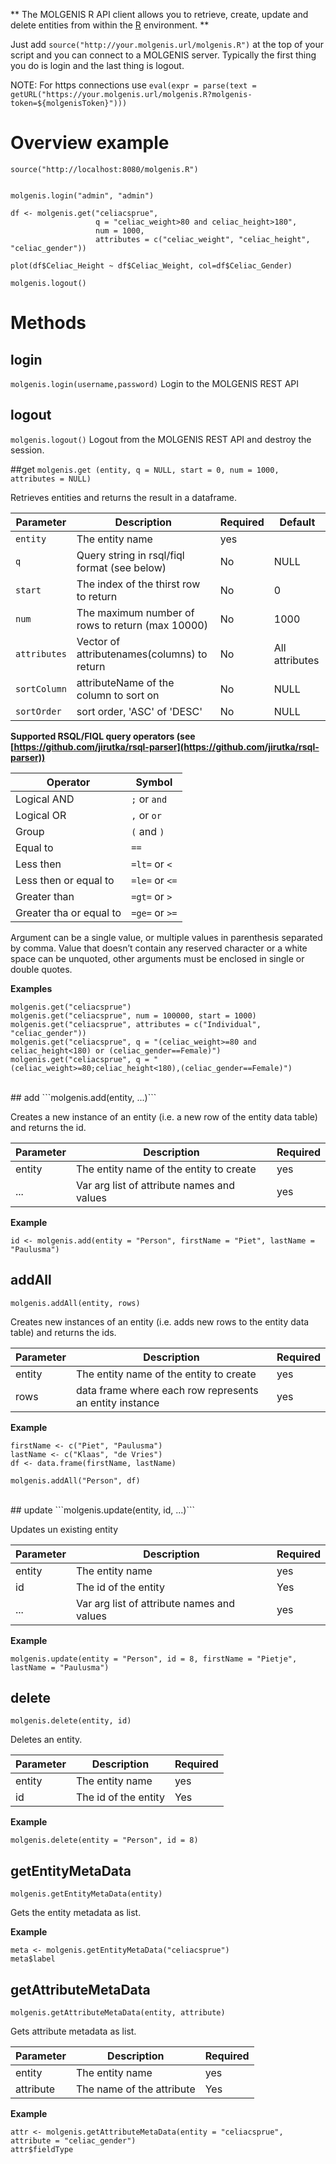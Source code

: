 ** 
The MOLGENIS R API client allows you to retrieve, create, update and delete entities from within the [R](http://r-project.org) environment.
**

Just add ```source("http://your.molgenis.url/molgenis.R")``` at the top of your script and you can connect to a MOLGENIS server. Typically the first thing you do is login and the last thing is logout.

NOTE: For https connections use ```eval(expr = parse(text = getURL("https://your.molgenis.url/molgenis.R?molgenis-token=${molgenisToken}")))```  

# Overview example

```
source("http://localhost:8080/molgenis.R")


molgenis.login("admin", "admin")

df <- molgenis.get("celiacsprue", 
                   q = "celiac_weight>80 and celiac_height>180",
                   num = 1000,
                   attributes = c("celiac_weight", "celiac_height", "celiac_gender"))
                   
plot(df$Celiac_Height ~ df$Celiac_Weight, col=df$Celiac_Gender)

molgenis.logout()
```

# Methods
## login
```molgenis.login(username,password)```
Login to the MOLGENIS REST API

## logout
```molgenis.logout()```
Logout from the MOLGENIS REST API and destroy the session.

##get
```molgenis.get (entity, q = NULL, start = 0, num = 1000, attributes = NULL)```

Retrieves entities and returns the result in a dataframe.

Parameter   | Description                                       | Required | Default
------------|---------------------------------------------------|----------|--------
`entity`    | The entity name                                   | yes      |
`q`         | Query string in rsql/fiql format (see below)      | No       | NULL
`start`	    | The index of the thirst row to return             | No       | 0
`num`       | The maximum number of rows to return (max 10000) | No       | 1000
`attributes`| Vector of attributenames(columns) to return       | No       | All attributes
`sortColumn`| attributeName of the column to sort on            | No       | NULL
`sortOrder` | sort order, 'ASC' of 'DESC'                       | No       | NULL


**Supported RSQL/FIQL query operators (see [https://github.com/jirutka/rsql-parser](https://github.com/jirutka/rsql-parser))**

Operator|Symbol
--------|------
Logical AND | `;` or `and`
Logical OR	| `,` or `or`
Group | `(` and `)`
Equal to | `==`
Less then | `=lt=` or `<`
Less then or equal to | `=le=` or `<=`
Greater than | `=gt=` or `>`
Greater tha or equal to | `=ge=` or `>=`

Argument can be a single value, or multiple values in parenthesis separated by comma. Value that doesn’t contain any reserved character or a white space can be unquoted, other arguments must be enclosed in single or double quotes.			
			
**Examples**

```
molgenis.get("celiacsprue")
molgenis.get("celiacsprue", num = 100000, start = 1000)
molgenis.get("celiacsprue", attributes = c("Individual", "celiac_gender"))
molgenis.get("celiacsprue", q = "(celiac_weight>=80 and celiac_height<180) or (celiac_gender==Female)")
molgenis.get("celiacsprue", q = "(celiac_weight>=80;celiac_height<180),(celiac_gender==Female)")

```

<br />
## add
```molgenis.add(entity, ...)```

Creates a new instance of an entity (i.e. a new row of the entity data table) and returns the id.

Parameter|Description|Required
---------|-----------|--------
entity| The entity name of the entity to create|yes
...| Var arg list of attribute names and values|yes

**Example**

```
id <- molgenis.add(entity = "Person", firstName = "Piet", lastName = "Paulusma")
```

## addAll
```molgenis.addAll(entity, rows)```

Creates new instances of an entity (i.e. adds new rows to the entity data table) and returns the ids.

Parameter|Description|Required
---------|-----------|--------
entity| The entity name of the entity to create|yes
rows| data frame where each row represents an entity instance|yes

**Example**

```
firstName <- c("Piet", "Paulusma")
lastName <- c("Klaas", "de Vries")
df <- data.frame(firstName, lastName)

molgenis.addAll("Person", df)
```

<br />
## update
```molgenis.update(entity, id, ...)```

Updates un existing entity

Parameter|Description|Required
---------|-----------|--------
entity| The entity name|yes
id| The id of the entity|Yes
...| Var arg list of attribute names and values|yes

**Example**

```
molgenis.update(entity = "Person", id = 8, firstName = "Pietje", lastName = "Paulusma")
```

## delete
```molgenis.delete(entity, id)```

Deletes an entity.

Parameter|Description|Required
---------|-----------|--------
entity| The entity name|yes
id| The id of the entity|Yes

**Example**

```
molgenis.delete(entity = "Person", id = 8)
```

## getEntityMetaData
```molgenis.getEntityMetaData(entity)```

Gets the entity metadata as list.

**Example**

```
meta <- molgenis.getEntityMetaData("celiacsprue")
meta$label
```

## getAttributeMetaData
```molgenis.getAttributeMetaData(entity, attribute)```

Gets attribute metadata as list.

Parameter|Description|Required
---------|-----------|--------
entity| The entity name|yes
attribute| The name of the attribute|Yes

**Example**

```
attr <- molgenis.getAttributeMetaData(entity = "celiacsprue", attribute = "celiac_gender")
attr$fieldType
```